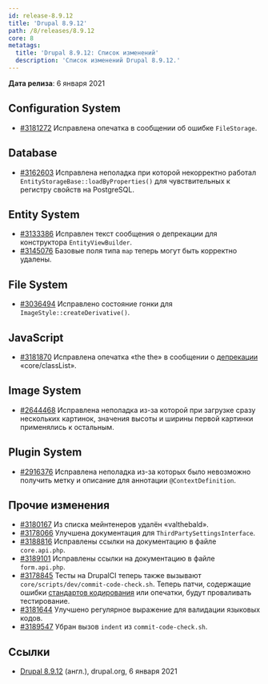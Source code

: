 ```yaml
---
id: release-8.9.12
title: 'Drupal 8.9.12'
path: /8/releases/8.9.12
core: 8
metatags:
  title: 'Drupal 8.9.12: Список изменений'
  description: 'Список изменений Drupal 8.9.12.'
---
```


**Дата релиза**: 6 января 2021

## Configuration System

- [#3181272](https://www.drupal.org/project/drupal/issues/3181272) Исправлена опечатка в сообщении об ошибке `FileStorage`.

## Database

- [#3162603](https://www.drupal.org/project/drupal/issues/3162603) Исправлена неполадка при которой некорректно работал `EntityStorageBase::loadByProperties()` для чувствительных к регистру свойств на PostgreSQL.

## Entity System

- [#3133386](https://www.drupal.org/project/drupal/issues/3133386) Исправлен текст сообщения о депрекации для конструктора `EntityViewBuilder`.
- [#3145076](https://www.drupal.org/project/drupal/issues/3145076) Базовые поля типа `map` теперь могут быть корректно удалены.

## File System

- [#3036494](https://www.drupal.org/project/drupal/issues/3036494) Исправлено состояние гонки для `ImageStyle::createDerivative()`.

## JavaScript

- [#3181870](https://www.drupal.org/project/drupal/issues/3181870) Исправлена опечатка «the the» в сообщении о [депрекации](../../../deprecation.md) «core/classList».

## Image System

- [#2644468](https://www.drupal.org/project/drupal/issues/2644468) Исправлена неполадка из-за которой при загрузке сразу нескольких картинок, значения высоты и ширины первой картинки применялись к остальным.

## Plugin System

- [#2916376](https://www.drupal.org/project/drupal/issues/2916376) Исправлена неполадка из-за которых было невозможно получить метку и описание для аннотации `@ContextDefinition`.

## Прочие изменения

- [#3180167](https://www.drupal.org/project/drupal/issues/3180167) Из списка мейнтенеров удалён «valthebald».
- [#3178066](https://www.drupal.org/project/drupal/issues/3178066) Улучшена документация для `ThirdPartySettingsInterface`.
- [#3188816](https://www.drupal.org/project/drupal/issues/3188816) Исправлены ссылки на документацию в файле `core.api.php`.
- [#3189101](https://www.drupal.org/project/drupal/issues/3189101) Исправлены ссылки на документацию в файле `form.api.php`.
- [#3178845](https://www.drupal.org/project/drupal/issues/3178845) Тесты на DrupalCI теперь также вызывают `core/scripts/dev/commit-code-check.sh`. Теперь патчи, содержащие ошибки [стандартов кодирования](../../standards/standards.md) или опечатки, будут проваливать тестирование.
- [#3181644](https://www.drupal.org/project/drupal/issues/3181644) Улучшено регулярное выражение для валидации языковых кодов.
- [#3189547](https://www.drupal.org/project/drupal/issues/3189547) Убран вызов `indent` из `commit-code-check.sh`.

## Ссылки

- [Drupal 8.9.12](https://www.drupal.org/project/drupal/releases/8.9.12) (англ.), drupal.org, 6 января 2021